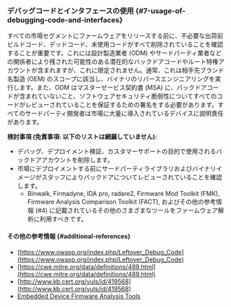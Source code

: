 ### デバッグコードとインタフェースの使用 {#7-usage-of-debugging-code-and-interfaces}

すべての市場セグメントにファームウェアをリリースする前に、不必要な出荷前ビルドコード、デッドコード、未使用コードがすべて削除されていることを確認することが重要です。これには設計製造業者 (ODM) やサードパーティ業者などの関係者により残された可能性のある潜在的なバックドアコードやルート特権アカウントが含まれますが、これに限定されません。通常、これは相手先ブランド名製造 (OEM) のスコープに該当し、バイナリのリバースエンジニアリングを実行します。また、ODM はマスターせービス契約書 (MSA) に、バックドアコードが含まれていないこと、ソフトウェアセキュリティ脆弱性についてすべてのコードがレビューされていることを保証するための署名をする必要があります。すべてのサードパーティ開発者は市場に大量に導入されているデバイスに説明責任があります。

**検討事項 (免責事項: 以下のリストは網羅していません):**

* デバッグ、デプロイメント検証、カスタマーサポートの目的で使用されるバックドアアカウントを削除します。
* 市場にデプロイメントする前にサードパーティライブラリおよびバイナリイメージがスタッフによりバックドアについてレビューされていることを確認します。
  * Binwalk, Firmadyne, IDA pro, radare2, Firmware Mod Toolkit (FMK), Firmware Analysis Comparison Toolkit (FACT), およびその他の参考情報 (#4) に記載されているその他のさまざまなツールをファームウェア解析に利用すべきです。

#### その他の参考情報 {#additional-references}

* [https://www.owasp.org/index.php/Leftover_Debug_Code](https://www.owasp.org/index.php/Leftover_Debug_Code)
* [https://cwe.mitre.org/data/definitions/489.html](https://cwe.mitre.org/data/definitions/489.html)
* [http://www.kb.cert.org/vuls/id/419568](http://www.kb.cert.org/vuls/id/419568)
* [Embedded Device Firmware Analysis Tools](https://www.owasp.org/index.php/OWASP_Embedded_Application_Security#tab=Embedded_Device_Firmware_Analysis_Tools)
